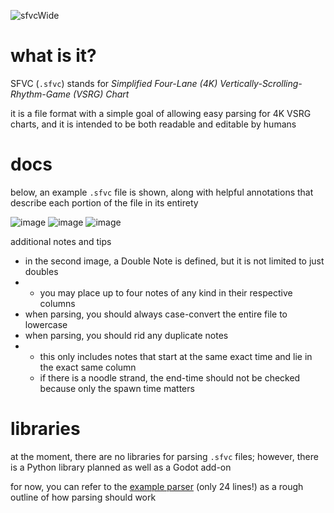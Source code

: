 ![sfvcWide](https://github.com/Gapva/SFVC/assets/90116898/7b552e79-f213-471a-ac18-ba435e7784b2)

# what is it?

SFVC (`.sfvc`) stands for *Simplified Four-Lane (4K) Vertically-Scrolling-Rhythm-Game (VSRG) Chart*

it is a file format with a simple goal of allowing easy parsing for 4K VSRG charts, and it is intended to be both readable and editable by humans

# docs

below, an example `.sfvc` file is shown, along with helpful annotations that describe each portion of the file in its entirety

![image](https://github.com/Gapva/SFVC/assets/90116898/fffb12e8-799b-4bf0-a867-262e301cb186)
![image](https://github.com/Gapva/SFVC/assets/90116898/a272c7aa-3a77-4102-b47e-a5d19f926e57)
![image](https://github.com/Gapva/SFVC/assets/90116898/ab4092de-30bf-4dab-bb9f-a487cf34d641)

additional notes and tips
- in the second image, a Double Note is defined, but it is not limited to just doubles
- - you may place up to four notes of any kind in their respective columns
- when parsing, you should always case-convert the entire file to lowercase
- when parsing, you should rid any duplicate notes
- - this only includes notes that start at the same exact time and lie in the exact same column
  - if there is a noodle strand, the end-time should not be checked because only the spawn time matters

# libraries

at the moment, there are no libraries for parsing `.sfvc` files; however, there is a Python library planned as well as a Godot add-on

for now, you can refer to the [example parser](/example/example.py) (only 24 lines!) as a rough outline of how parsing should work

